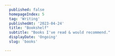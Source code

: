 ```yaml
---
  published: false
  homepageIndex: 5
  tag: 'Writing'
  publishedAt: '2023-04-24'
  title: "Bookshelf"
  subtitle: "Books I've read & would recommend."
  displayDate: 'Ongoing'
  slug: 'books'

---
```

